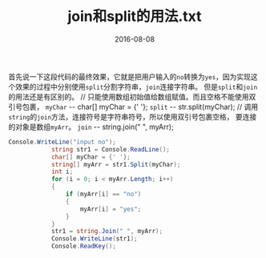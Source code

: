 ﻿---
title: join和split的用法.txt
date: 2016-08-08
tags: [C#]
categories: Language
---

首先说一下这段代码的最终效果，它就是把用户输入的`no`转换为`yes`，因为实现这个效果的过程中分别使用`split`分割字符串，`join`连接字符串。
但是`split`和`join`的用法还是有区别的。
// 只能使用数组初始值给数组赋值。而且空格不能使用双引号包裹，
`myChar` -- char[] myChar = {' '}; 
`split` -- str.split(myChar);
// 调用`string`的`join`方法，连接符号是字符串符号，所以使用双引号包裹空格， 要连接的对象是数组`myArr`。
`join` -- string.join(" ", myArr);

```c#
Console.WriteLine("input no");
            string str1 = Console.ReadLine();
            char[] myChar = {' '};
            string[] myArr = str1.Split(myChar);
            int i;
            for (i = 0; i < myArr.Length; i++)
            {
                if (myArr[i] == "no")
                {
                    myArr[i] = "yes";
                }
            }
            str1 = string.Join(" ", myArr);
            Console.WriteLine(str1);
            Console.ReadKey();
```
